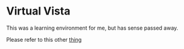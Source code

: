 Virtual Vista
=================

This was a learning environment for me, but has sense passed away.

Please refer to this other [thing](https://github.com/romanlarionov/VirtualVistaVulkan)

